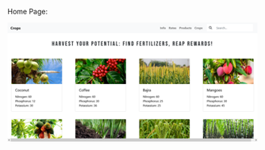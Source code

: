 Home Page:

![alt text](https://github.com/MohanRaj-Dev/fertifinder/blob/main/screenshots/Screenshot%202024-04-07%20at%2002-39-17%20Home.png?raw=true)
